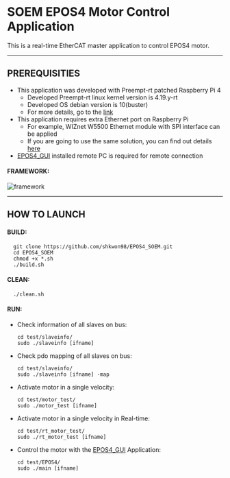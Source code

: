 # SOEM EPOS4 Motor Control Application
This is a real-time EtherCAT master application to control EPOS4 motor.

---

## PREREQUISITIES
+ This application was developed with Preempt-rt patched Raspberry Pi 4
	+ Developed Preempt-rt linux kernel version is 4.19.y-rt
	+ Developed OS debian version is 10(buster)
	+ For more details, go to the [link](https://github.com/shkwon98/RPI_PreemptRT)
+ This application requires extra Ethernet port on Raspberry Pi
	+ For example, WIZnet W5500 Ethernet module with SPI interface can be applied
	+ If you are going to use the same solution, you can find out details [here](https://github.com/shkwon98/RPI_PreemptRT)
+ [EPOS4_GUI](https://github.com/shkwon98/EPOS4_GUI) installed remote PC is required for remote connection
#### FRAMEWORK:

![framework](https://user-images.githubusercontent.com/86837107/155870476-c4409fc2-9101-4b08-91ce-bc8333312e19.jpg)

---

## HOW TO LAUNCH

#### BUILD:

      git clone https://github.com/shkwon98/EPOS4_SOEM.git
      cd EPOS4_SOEM
      chmod +x *.sh
      ./build.sh

#### CLEAN:

      ./clean.sh


#### RUN:
* Check information of all slaves on bus:

      cd test/slaveinfo/
      sudo ./slaveinfo [ifname]
	
* Check pdo mapping of all slaves on bus:

      cd test/slaveinfo/
      sudo ./slaveinfo [ifname] -map
      
* Activate motor in a single velocity:

      cd test/motor_test/
      sudo ./motor_test [ifname]
      
* Activate motor in a single velocity in Real-time:

      cd test/rt_motor_test/
      sudo ./rt_motor_test [ifname]
      
* Control the motor with the [EPOS4_GUI](https://github.com/shkwon98/EPOS4_GUI) Application:

      cd test/EPOS4/
      sudo ./main [ifname]
      
